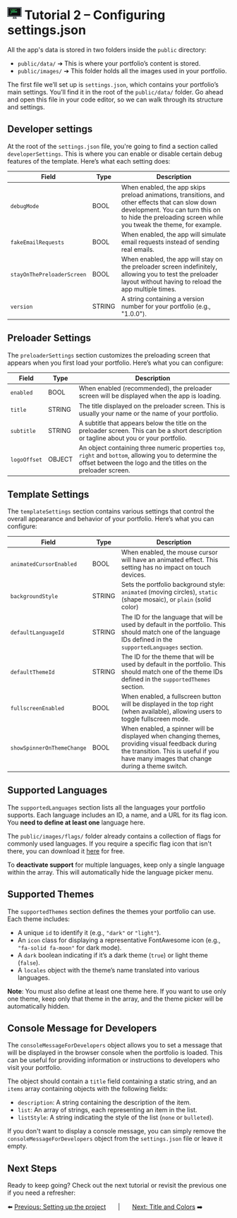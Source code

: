# <img src="../assets/logo.png"> Tutorial 2 – Configuring settings.json

All the app's data is stored in two folders inside the `public` directory:
- `public/data/` ➔ This is where your portfolio’s content is stored.
- `public/images/` ➔ This folder holds all the images used in your portfolio.

The first file we’ll set up is `settings.json`, which contains your portfolio’s main settings. You’ll find it in the root of the `public/data/` folder. Go ahead and open this file in your code editor, so we can walk through its structure and settings.

## Developer settings

At the root of the `settings.json` file, you're going to find a section called `developerSettings`. This is where you can enable or disable certain debug features of the template. Here’s what each setting does:

| Field                      | Type   | Description                                                                                                                                                                                               |
|----------------------------|--------|-----------------------------------------------------------------------------------------------------------------------------------------------------------------------------------------------------------|
| `debugMode`                | BOOL   | When enabled, the app skips preload animations, transitions, and other effects that can slow down development. You can turn this on to hide the preloading screen while you tweak the theme, for example. |
| `fakeEmailRequests`        | BOOL   | When enabled, the app will simulate email requests instead of sending real emails.                                                                                                                        |
| `stayOnThePreloaderScreen` | BOOL   | When enabled, the app will stay on the preloader screen indefinitely, allowing you to test the preloader layout without having to reload the app multiple times.                                          |
| `version`                  | STRING | A string containing a version number for your portfolio (e.g., "1.0.0").                                                                                                                                  |

## Preloader Settings

The `preloaderSettings` section customizes the preloading screen that appears when you first load your portfolio. Here’s what you can configure:

| Field          | Type   | Description                                                                                                                                                              |
|----------------|--------|--------------------------------------------------------------------------------------------------------------------------------------------------------------------------|
| `enabled`      | BOOL   | When enabled (recommended), the preloader screen will be displayed when the app is loading.                                                                              |
| `title`        | STRING | The title displayed on the preloader screen. This is usually your name or the name of your portfolio.                                                                    |
| `subtitle`     | STRING | A subtitle that appears below the title on the preloader screen. This can be a short description or tagline about you or your portfolio.                                 |
| `logoOffset`   | OBJECT | An object containing three numeric properties `top`, `right` and `bottom`, allowing you to determine the offset between the logo and the titles on the preloader screen. |

## Template Settings

The `templateSettings` section contains various settings that control the overall appearance and behavior of your portfolio. Here’s what you can configure:

| Field                      | Type   | Description                                                                                                                                                                                |
|----------------------------|--------|--------------------------------------------------------------------------------------------------------------------------------------------------------------------------------------------|
| `animatedCursorEnabled`    | BOOL   | When enabled, the mouse cursor will have an animated effect. This setting has no impact on touch devices.                                                                                  |     
| `backgroundStyle`          | STRING | Sets the portfolio background style: `animated` (moving circles), `static` (shape mosaic), or `plain` (solid color)                                                                        |
| `defaultLanguageId`        | STRING | The ID for the language that will be used by default in the portfolio. This should match one of the language IDs defined in the `supportedLanguages` section.                              |
| `defaultThemeId`           | STRING | The ID for the theme that will be used by default in the portfolio. This should match one of the theme IDs defined in the `supportedThemes` section.                                       |
| `fullscreenEnabled`        | BOOL   | When enabled, a fullscreen button will be displayed in the top right (when available), allowing users to toggle fullscreen mode.                                                           |
| `showSpinnerOnThemeChange` | BOOL   | When enabled, a spinner will be displayed when changing themes, providing visual feedback during the transition. This is useful if you have many images that change during a theme switch. |               

## Supported Languages
The `supportedLanguages` section lists all the languages your portfolio supports. Each language includes an ID, a name, and a URL for its flag icon. You **need to define at least one** language here. 

The `public/images/flags/` folder already contains a collection of flags for commonly used languages. If you require a specific flag icon that isn't there, you can download it [here](https://www.flaticon.com/packs/countrys-flags) for free.

To **deactivate support** for multiple languages, keep only a single language within the array. This will automatically hide the language picker menu.

## Supported Themes

The `supportedThemes` section defines the themes your portfolio can use. Each theme includes:

- A unique `id` to identify it (e.g., `"dark"` or `"light"`).
- An `icon` class for displaying a representative FontAwesome icon (e.g., `"fa-solid fa-moon"` for dark mode).
- A `dark` boolean indicating if it’s a dark theme (`true`) or light theme (`false`).
- A `locales` object with the theme’s name translated into various languages.

**Note**: You must also define at least one theme here. If you want to use only one theme, keep only that theme in the array, and the theme picker will be automatically hidden.

## Console Message for Developers

The `consoleMessageForDevelopers` object allows you to set a message that will be displayed in the browser console when the portfolio is loaded. This can be useful for providing information or instructions to developers who visit your portfolio.

The object should contain a `title` field containing a static string, and an `items` array containing objects with the following fields: 
- `description`: A string containing the description of the item.
- `list`: An array of strings, each representing an item in the list.
- `listStyle`: A string indicating the style of the list (`none` or `bulleted`).

If you don't want to display a console message, you can simply remove the `consoleMessageForDevelopers` object from the `settings.json` file or leave it empty.

## Next Steps
Ready to keep going? Check out the next tutorial or revisit the previous one if you need a refresher:

⬅️ [Previous: Setting up the project](./TUTORIAL_01_SETTING_UP_THE_PROJECT.md)
&nbsp;&nbsp;&nbsp;&nbsp;&nbsp;&nbsp;|&nbsp;&nbsp;&nbsp;&nbsp;&nbsp;&nbsp;
[Next: Title and Colors](./TUTORIAL_03_TITLES_AND_COLORS.md) ➡️ 